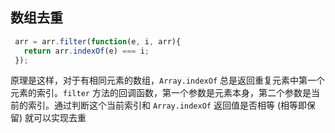 ## 数组去重

```javascript
 arr = arr.filter(function(e, i, arr){
   return arr.indexOf(e) === i;
 });
```

原理是这样，对于有相同元素的数组，`Array.indexOf` 总是返回重复元素中第一个元素的索引。`filter` 方法的回调函数，第一个参数是元素本身，第二个参数是当前的索引。通过判断这个当前索引和 `Array.indexOf` 返回值是否相等 (相等即保留) 就可以实现去重